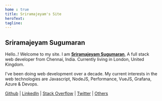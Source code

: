 ```yaml
---
home : true
title: Sriramajeyam's Site
heroText: 
tagline: 
---
```


## Sriramajeyam Sugumaran

Hello..! Welcome to my site. I am [**Sriramajeyam Sugumaran**](https://g.co/kgs/ZonduH), A full stack web developer from Chennai, India. Currently living in London, United Kingdom. 

I've been doing web development over a decade. My current interests in the web technologies are Javascript, NodeJS, Performance, VueJS, Grafana, Azure & Devops.


[Github](https://github.com/yesoreyeram) |
[LinkedIn](https://www.linkedin.com/in/sriramajeyam/) |
[Stack Overflow](https://stackoverflow.com/users/1576253/sriramajeyam-sugumaran) |
[Twitter](https://twitter.com/yesoreyeram) |
[Others](https://google.com/search?q=yesoreyeram)
